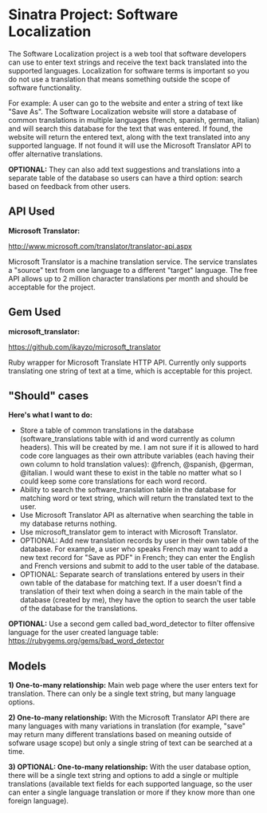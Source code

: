 # Sinatra Project: Software Localization

The Software Localization project is a web tool that software developers can use to enter text strings and receive the text back translated into the supported languages. Localization for software terms is important so you do not use a translation that means something outside the scope of software functionality.

For example: A user can go to the website and enter a string of text like "Save As". The Software Localization website will store a database of common translations in multiple languages (french, spanish, german, italian) and will search this database for the text that was entered. If found, the website will return the entered text, along with the text translated into any supported language. If not found it will use the Microsoft Translator API to offer alternative translations.

**OPTIONAL:**
They can also add text suggestions and translations into a separate table of the database so users can have a third option: search based on feedback from other users.


## API Used

**Microsoft Translator:**

http://www.microsoft.com/translator/translator-api.aspx

Microsoft Translator is a machine translation service. The service translates a "source" text from one language to a different "target" language. The free API allows up to 2 million character translations per month and should be acceptable for the project.


## Gem Used

**microsoft_translator:**

https://github.com/ikayzo/microsoft_translator

Ruby wrapper for Microsoft Translate HTTP API. Currently only supports translating one string of text at a time, which is acceptable for this project.


## "Should" cases

**Here's what I want to do:**

 * Store a table of common translations in the database (software_translations table with id and word currently as column headers). This will be created by me. I am not sure if it is allowed to hard code core languages as their own attribute variables (each having their own column to hold translation values): @french, @spanish, @german, @italian. I would want these to exist in the table no matter what so I could keep some core translations for each word record.
 * Ability to search the software_translation table in the database for matching word or text string, which will return the translated text to the user.
 * Use Microsoft Translator API as alternative when searching the table in my database returns nothing.
 * Use microsoft_translator gem to interact with Microsoft Translator.
 * OPTIONAL: Add new translation records by user in their own table of the database. For example, a user who speaks French may want to add a new text record for "Save as PDF" in French; they can enter the English and French versions and submit to add to the user table of the database.
 * OPTIONAL: Separate search of translations entered by users in their own table of the database for matching text. If a user doesn't find a translation of their text when doing a search in the main table of the database (created by me), they have the option to search the user table of the database for the translations.

**OPTIONAL:**
Use a second gem called bad_word_detector to filter offensive language for the user created language table:
https://rubygems.org/gems/bad_word_detector

## Models

**1) One-to-many relationship:**
Main web page where the user enters text for translation. There can only be a single text string, but many language options.

**2) One-to-many relationship:**
With the Microsoft Translator API there are many languages with many variations in translation (for example, "save" may return many different translations based on meaning outside of sofware usage scope) but only a single string of text can be searched at a time.

**3) OPTIONAL: One-to-many relationship:**
With the user database option, there will be a single text string and options to add a single or multiple translations (available text fields for each supported language, so the user can enter a single language translation or more if they know more than one foreign language).